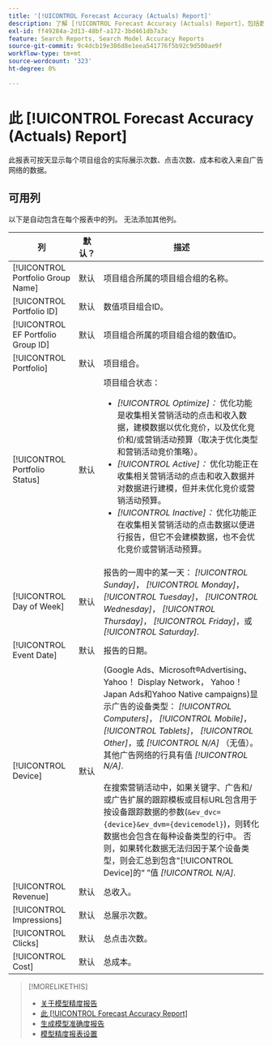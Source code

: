 ```yaml
---
title: '[!UICONTROL Forecast Accuracy (Actuals) Report]'
description: 了解 [!UICONTROL Forecast Accuracy (Actuals) Report]，包括数据列。
exl-id: ff49284a-2d13-48bf-a172-3bd461db7a3c
feature: Search Reports, Search Model Accuracy Reports
source-git-commit: 9c4dcb19e386d8e1eea541776f5b92c9d500ae9f
workflow-type: tm+mt
source-wordcount: '323'
ht-degree: 0%

---
```


# 此 [!UICONTROL Forecast Accuracy (Actuals) Report]

此报表可按天显示每个项目组合的实际展示次数、点击次数、成本和收入来自广告网络的数据。

## 可用列

以下是自动包含在每个报表中的列。 无法添加其他列。

| 列 | 默认？ | 描述 |
|----|----|----|
| [!UICONTROL Portfolio Group Name] | 默认 | 项目组合所属的项目组合组的名称。 |
| [!UICONTROL Portfolio ID] | 默认 | 数值项目组合ID。 |
| [!UICONTROL EF Portfolio Group ID] | 默认 | 项目组合所属的项目组合组的数值ID。 |
| [!UICONTROL Portfolio] | 默认 | 项目组合。 |
| [!UICONTROL Portfolio Status] | 默认 | 项目组合状态：<ul><li><i>[!UICONTROL Optimize]：</i> 优化功能是收集相关营销活动的点击和收入数据，建模数据以优化竞价，以及优化竞价和/或营销活动预算（取决于优化类型和营销活动竞价策略）。</li><li><i>[!UICONTROL Active]：</i> 优化功能正在收集相关营销活动的点击和收入数据并对数据进行建模，但并未优化竞价或营销活动预算。</li><li><i>[!UICONTROL Inactive]：</i> 优化功能正在收集相关营销活动的点击数据以便进行报告，但它不会建模数据，也不会优化竞价或营销活动预算。 |
| [!UICONTROL Day of Week] | 默认 | 报告的一周中的某一天： <i>[!UICONTROL Sunday]</i>， <i>[!UICONTROL Monday]</i>， <i>[!UICONTROL Tuesday]</i>， <i>[!UICONTROL Wednesday]</i>， <i>[!UICONTROL Thursday]</i>， <i>[!UICONTROL Friday]</i>，或 <i>[!UICONTROL Saturday]</i>. |
| [!UICONTROL Event Date] | 默认 | 报告的日期。 |
| [!UICONTROL Device] | 默认 | (Google Ads、Microsoft®Advertising、Yahoo！ Display Network， Yahoo！ Japan Ads和Yahoo Native campaigns)显示广告的设备类型： <i>[!UICONTROL Computers]</i>， <i>[!UICONTROL Mobile]</i>， <i>[!UICONTROL Tablets]</i>， <i>[!UICONTROL Other]</i>，或 <i>[!UICONTROL N/A]</i> （无值）。 其他广告网络的行具有值 <i>[!UICONTROL N/A]</i>.<br><br>在搜索营销活动中，如果关键字、广告和/或广告扩展的跟踪模板或目标URL包含用于按设备跟踪数据的参数(<code>&amp;ev_dvc={device}&amp;ev_dvm={devicemodel}</code>)，则转化数据也会包含在每种设备类型的行中。 否则，如果转化数据无法归因于某个设备类型，则会汇总到包含&quot;[!UICONTROL Device]的“ ”值 <i>[!UICONTROL N/A]</i>. |
| [!UICONTROL Revenue] | 默认 | 总收入。 |
| [!UICONTROL Impressions] | 默认 | 总展示次数。 |
| [!UICONTROL Clicks] | 默认 | 总点击次数。 |
| [!UICONTROL Cost] | 默认 | 总成本。 |

<table style="table-layout:auto">

>[!MORELIKETHIS]
>
>* [关于模型精度报告](/help/search-social-commerce/reports/management/model-accuracy/model-accuracy-report-about.md)
>* [此 [!UICONTROL Forecast Accuracy Report]](forecast-accuracy-report.md)
>* [生成模型准确度报告](model-accuracy-report-generate.md)
>* [模型精度报表设置](/help/search-social-commerce/reports/management/model-accuracy/model-accuracy-report-settings.md)

